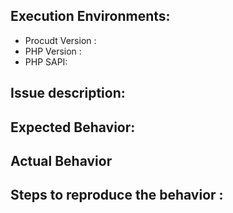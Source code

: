 ## Execution Environments:

* Procudt Version : 
* PHP Version : 
* PHP SAPI: 

## Issue description:


## Expected Behavior:


## Actual Behavior


## Steps to reproduce the behavior :

